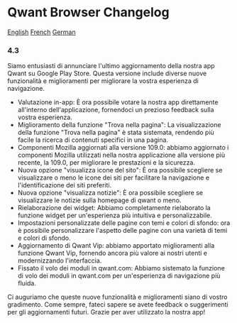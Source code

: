 
# Qwant Browser Changelog

[English](https://github.com/Qwant/QwantBrowserAndroid/blob/main/CHANGELOG.md)
[French](https://github.com/Qwant/QwantBrowserAndroid/blob/main/CHANGELOG_fr.md)
[German](https://github.com/Qwant/QwantBrowserAndroid/blob/main/CHANGELOG_de.md)

### 4.3

Siamo entusiasti di annunciare l'ultimo aggiornamento della nostra app Qwant su Google Play Store. Questa versione include diverse nuove funzionalità e miglioramenti per migliorare la vostra esperienza di navigazione.

* Valutazione in-app: È ora possibile votare la nostra app direttamente all'interno dell'applicazione, fornendoci un prezioso feedback sulla vostra esperienza.
* Miglioramento della funzione "Trova nella pagina": La visualizzazione della funzione "Trova nella pagina" è stata sistemata, rendendo più facile la ricerca di contenuti specifici in una pagina.
* Componenti Mozilla aggiornati alla versione 109.0: abbiamo aggiornato i componenti Mozilla utilizzati nella nostra applicazione alla versione più recente, la 109.0, per migliorare le prestazioni e la sicurezza.
* Nuova opzione "visualizza icone del sito": È ora possibile scegliere se visualizzare o meno le icone dei siti per facilitare la navigazione e l'identificazione dei siti preferiti.
* Nuova opzione "visualizza notizie": È ora possibile scegliere se visualizzare le notizie sulla homepage di qwant o meno.
* Rielaborazione dei widget: Abbiamo completamente rielaborato la funzione widget per un'esperienza più intuitiva e personalizzabile.
* Impostazioni personalizzate delle pagine con temi e colori di sfondo: ora è possibile personalizzare l'aspetto delle pagine con una varietà di temi e colori di sfondo.
* Aggiornamento di Qwant Vip: abbiamo apportato miglioramenti alla funzione Qwant Vip, fornendo ancora più valore ai nostri utenti e modernizzando l'interfaccia.
* Fissato il volo dei moduli in qwant.com: Abbiamo sistemato la funzione di volo dei moduli in qwant.com per un'esperienza di navigazione più fluida.

Ci auguriamo che queste nuove funzionalità e miglioramenti siano di vostro gradimento. Come sempre, fateci sapere se avete feedback o suggerimenti per gli aggiornamenti futuri. Grazie per aver utilizzato la nostra app!
